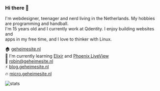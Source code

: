 ### Hi there 👋

I'm webdesigner, teenager and nerd living in the Netherlands. My hobbies are programming and handball.  
I'm 15 years old and I currently work at Qdentity. I enjoy building websites and  
apps in my free time, and I love to thinker with Linux.

🏠 [geheimesite.nl](http://geheimesite.nl)  
🌱 I'm currently learning [Elixir](https://elixir-lang.org) and [Phoenix LiveView](https://www.phoenixframework.org)   
💬 [robin@geheimesite.nl](mailto:robin@geheimesite.nl)  
⚡ [blog.geheimesite.nl](http://blog.geheimesite.nl)  
🔥 [micro.geheimesite.nl](http://micro.geheimesite.nl)  

![stats](https://github-readme-stats.vercel.app/api?username=RobinBoers&count_private=true&hide_title=true&hide_border=false&show_icons=true)

<!--
**RobinBoers/RobinBoers** is a ✨ _special_ ✨ repository because its `README.md` (this file) appears on your GitHub profile.

Here are some ideas to get you started:

- 🔭 I’m currently working on ...
- 🌱 I’m currently learning ...
- 👯 I’m looking to collaborate on ...
- 🤔 I’m looking for help with ...
- 💬 Ask me about ...
- 📫 How to reach me: ...
- 😄 Pronouns: ...
- ⚡ Fun fact: ...
-->

